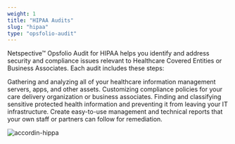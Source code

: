 ```yaml
---
weight: 1
title: "HIPAA Audits"
slug: "hipaa"
type: "opsfolio-audit"
---
```

Netspective™ Opsfolio Audit for HIPAA helps you identify and address security and compliance issues relevant to Healthcare Covered Entities or Business Associates. Each audit includes these steps:

Gathering and analyzing all of your healthcare information management servers, apps, and other assets.
Customizing compliance policies for your care delivery organization or business associates.
Finding and classifying sensitive protected health information and preventing it from leaving your IT infrastructure.
Create easy-to-use management and technical reports that your own staff or partners can follow for remediation.

![accordin-hippa](/img/solutions/opsfolio/accordin-hippa.jpg#center)

